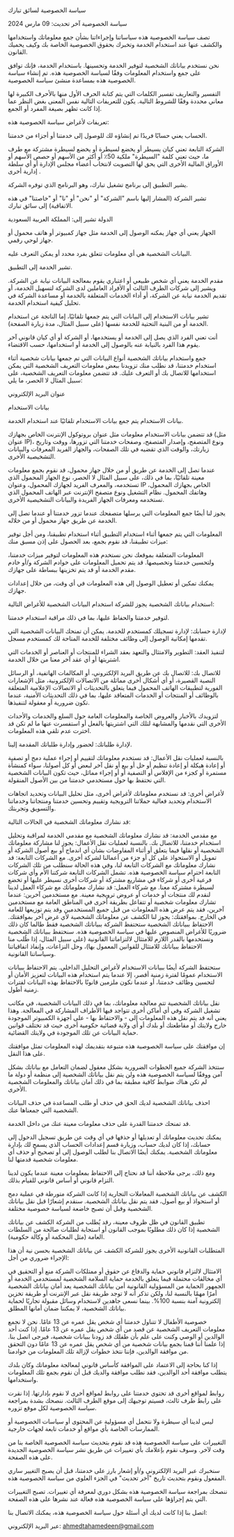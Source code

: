 سياسة الخصوصية لسائق تبارك

سياسة الخصوصية
آخر تحديث: 09 مارس 2024

تصف سياسة الخصوصية هذه سياساتنا وإجراءاتنا بشأن جمع معلوماتك واستخدامها والكشف عنها عند استخدام الخدمة وتخبرك بحقوق الخصوصية الخاصة بك وكيف يحميك القانون.

نحن نستخدم بياناتك الشخصية لتوفير الخدمة وتحسينها. باستخدام الخدمة، فإنك توافق على جمع واستخدام المعلومات وفقًا لسياسة الخصوصية هذه. تم إنشاء سياسة الخصوصية هذه بمساعدة منشئ سياسة الخصوصية.

التفسير والتعاريف
تفسير
الكلمات التي يتم كتابة الحرف الأول منها بالأحرف الكبيرة لها معاني محددة وفقًا للشروط التالية. يكون للتعريفات التالية نفس المعنى بغض النظر عما إذا كانت تظهر بصيغة المفرد أو الجمع.

تعريفات
لأغراض سياسة الخصوصية هذه:

الحساب يعني حسابًا فريدًا تم إنشاؤه لك للوصول إلى خدمتنا أو أجزاء من خدمتنا.

الشركة التابعة تعني كيان يسيطر أو يخضع لسيطرة أو يخضع لسيطرة مشتركة مع طرف ما، حيث تعني كلمة "السيطرة" ملكية 50٪ أو أكثر من الأسهم أو حصص الأسهم أو الأوراق المالية الأخرى التي يحق لها التصويت لانتخاب أعضاء مجلس الإدارة أو أي سلطة إدارية أخرى .

يشير التطبيق إلى برنامج تشغيل تبارك، وهو البرنامج الذي توفره الشركة.

تشير الشركة (المشار إليها باسم "الشركة" أو "نحن" أو "نا" أو "خاصتنا" في هذه الاتفاقية) إلى سائق تبارك.

الدولة تشير إلى: المملكة العربية السعودية

الجهاز يعني أي جهاز يمكنه الوصول إلى الخدمة مثل جهاز كمبيوتر أو هاتف محمول أو جهاز لوحي رقمي.

البيانات الشخصية هي أي معلومات تتعلق بفرد محدد أو يمكن التعرف عليه.

تشير الخدمة إلى التطبيق.

مقدم الخدمة يعني أي شخص طبيعي أو اعتباري يقوم بمعالجة البيانات نيابة عن الشركة. ويشير إلى شركات الطرف الثالث أو الأفراد العاملين لدى الشركة لتسهيل الخدمة، أو تقديم الخدمة نيابة عن الشركة، أو أداء الخدمات المتعلقة بالخدمة أو مساعدة الشركة في تحليل كيفية استخدام الخدمة.

تشير بيانات الاستخدام إلى البيانات التي يتم جمعها تلقائيًا، إما الناتجة عن استخدام الخدمة أو من البنية التحتية للخدمة نفسها (على سبيل المثال، مدة زيارة الصفحة).

أنت تعني الفرد الذي يصل إلى الخدمة أو يستخدمها، أو الشركة أو أي كيان قانوني آخر يقوم هذا الفرد بالنيابة عنه بالوصول إلى الخدمة أو استخدامها، حسب الاقتضاء.

جمع واستخدام بياناتك الشخصية
أنواع البيانات التي تم جمعها
بيانات شخصية
أثناء استخدام خدمتنا، قد نطلب منك تزويدنا ببعض معلومات التعريف الشخصية التي يمكن استخدامها للاتصال بك أو التعرف عليك. قد تتضمن معلومات التعريف الشخصية، على سبيل المثال لا الحصر، ما يلي:

عنوان البريد الإلكتروني

بيانات الاستخدام

بيانات الاستخدام
يتم جمع بيانات الاستخدام تلقائيًا عند استخدام الخدمة.

قد تتضمن بيانات الاستخدام معلومات مثل عنوان بروتوكول الإنترنت الخاص بجهازك (مثل عنوان IP)، ونوع المتصفح، وإصدار المتصفح، وصفحات خدمتنا التي تزورها، ووقت وتاريخ زيارتك، والوقت الذي تقضيه في تلك الصفحات، والجهاز الفريد المعرفات والبيانات التشخيصية الأخرى.

عندما تصل إلى الخدمة عن طريق أو من خلال جهاز محمول، قد نقوم بجمع معلومات معينة تلقائيًا، بما في ذلك، على سبيل المثال لا الحصر، نوع الجهاز المحمول الذي تستخدمه، والمعرف الفريد لجهازك المحمول، وعنوان IP الخاص بجهازك المحمول، وهاتفك المحمول. نظام التشغيل ونوع متصفح الإنترنت عبر الهاتف المحمول الذي تستخدمه ومعرفات الجهاز الفريدة والبيانات التشخيصية الأخرى.

يجوز لنا أيضًا جمع المعلومات التي يرسلها متصفحك عندما تزور خدمتنا أو عندما تصل إلى الخدمة عن طريق جهاز محمول أو من خلاله.

المعلومات التي يتم جمعها أثناء استخدام التطبيق
أثناء استخدام تطبيقنا، ومن أجل توفير ميزات تطبيقنا، قد نقوم بجمع، بعد الحصول على إذن مسبق منك:

المعلومات المتعلقة بموقعك
نحن نستخدم هذه المعلومات لتوفير ميزات خدمتنا، ولتحسين خدمتنا وتخصيصها. قد يتم تحميل المعلومات على خوادم الشركة و/أو خادم مقدم الخدمة أو قد يتم تخزينها ببساطة على جهازك.

يمكنك تمكين أو تعطيل الوصول إلى هذه المعلومات في أي وقت، من خلال إعدادات جهازك.

استخدام بياناتك الشخصية
يجوز للشركة استخدام البيانات الشخصية للأغراض التالية:

لتوفير خدمتنا والحفاظ عليها، بما في ذلك مراقبة استخدام خدمتنا.

لإدارة حسابك: لإدارة تسجيلك كمستخدم للخدمة. يمكن أن تمنحك البيانات الشخصية التي تقدمها إمكانية الوصول إلى وظائف مختلفة للخدمة المتاحة لك كمستخدم مسجل.

لتنفيذ العقد: التطوير والامتثال والتعهد بعقد الشراء للمنتجات أو العناصر أو الخدمات التي اشتريتها أو أي عقد آخر معنا من خلال الخدمة.

للاتصال بك: للاتصال بك عن طريق البريد الإلكتروني، أو المكالمات الهاتفية، أو الرسائل النصية القصيرة، أو أي أشكال أخرى مماثلة من الاتصالات الإلكترونية، مثل الإشعارات الفورية لتطبيقات الهاتف المحمول فيما يتعلق بالتحديثات أو الاتصالات الإعلامية
المتعلقة بالوظائف أو المنتجات أو الخدمات المتعاقد عليها، بما في ذلك التحديثات الأمنية، عندما تكون ضرورية أو معقولة لتنفيذها.

لتزويدك بالأخبار والعروض الخاصة والمعلومات العامة حول السلع والخدمات والأحداث الأخرى التي نقدمها والمشابهة لتلك التي اشتريتها بالفعل أو استفسرت عنها ما لم تكن قد اخترت عدم تلقي هذه المعلومات.

لإدارة طلباتك: لحضور وإدارة طلباتك المقدمة إلينا.

بالنسبة لعمليات نقل الأعمال: قد نستخدم معلوماتك لتقييم أو إجراء عملية دمج أو تصفية أو إعادة هيكلة أو إعادة تنظيم أو حل أو بيع أو نقل آخر لبعض أو كل أصولنا، سواء كمنشأة مستمرة أو كجزء من الإفلاس أو التصفية أو أو إجراء مماثل، حيث تكون البيانات الشخصية التي نحتفظ بها حول مستخدمي خدمتنا من بين الأصول المنقولة.

لأغراض أخرى: قد نستخدم معلوماتك لأغراض أخرى، مثل تحليل البيانات وتحديد اتجاهات الاستخدام وتحديد فعالية حملاتنا الترويجية وتقييم وتحسين خدمتنا ومنتجاتنا وخدماتنا والتسويق وتجربتك.

قد نشارك معلوماتك الشخصية في الحالات التالية:

مع مقدمي الخدمة: قد نشارك معلوماتك الشخصية مع مقدمي الخدمة لمراقبة وتحليل استخدام خدمتنا، للاتصال بك.
بالنسبة لعمليات نقل الأعمال: يجوز لنا مشاركة معلوماتك الشخصية أو نقلها فيما يتعلق أو أثناء المفاوضات بشأن أي اندماج أو بيع أصول الشركة أو تمويل أو الاستحواذ على كل أو جزء من أعمالنا لشركة أخرى.
مع الشركات التابعة: قد نشارك معلوماتك مع الشركات التابعة لنا، وفي هذه الحالة سنطلب من تلك الشركات التابعة احترام سياسة الخصوصية هذه. تشمل الشركات التابعة شركتنا الأم وأي شركات فرعية أخرى أو شركاء في مشاريع مشتركة أو شركات أخرى نسيطر عليها أو تخضع لسيطرة مشتركة معنا.
مع شركاء العمل: قد نشارك معلوماتك مع شركاء العمل لدينا لنقدم لك منتجات أو خدمات أو عروض ترويجية معينة.
مع مستخدمين آخرين: عندما تشارك معلومات شخصية أو تتفاعل بطريقة أخرى في المناطق العامة مع مستخدمين آخرين، فقد يتم عرض هذه المعلومات من قبل جميع المستخدمين وقد يتم توزيعها للعامة في الخارج.
بموافقتك: يجوز لنا الكشف عن معلوماتك الشخصية لأي غرض آخر بموافقتك.
الاحتفاظ ببياناتك الشخصية
ستحتفظ الشركة ببياناتك الشخصية فقط طالما كان ذلك ضروريًا للأغراض المنصوص عليها في سياسة الخصوصية هذه. سنحتفظ ببياناتك الشخصية ونستخدمها بالقدر اللازم للامتثال لالتزاماتنا القانونية (على سبيل المثال، إذا طُلب منا الاحتفاظ ببياناتك للامتثال للقوانين المعمول بها)، وحل النزاعات، وإنفاذ اتفاقياتنا وسياساتنا القانونية.

ستحتفظ الشركة أيضًا ببيانات الاستخدام لأغراض التحليل الداخلي. يتم الاحتفاظ ببيانات الاستخدام عمومًا لفترة زمنية أقصر، إلا عندما يتم استخدام هذه البيانات لتعزيز الأمان أو لتحسين وظائف خدمتنا، أو عندما نكون ملزمين قانونًا بالاحتفاظ بهذه البيانات لفترات زمنية أطول.

نقل بياناتك الشخصية
تتم معالجة معلوماتك، بما في ذلك البيانات الشخصية، في مكاتب تشغيل الشركة وفي أي أماكن أخرى تتواجد فيها الأطراف المشاركة في المعالجة. وهذا يعني أنه قد يتم نقل هذه المعلومات إلى - والاحتفاظ بها - على أجهزة الكمبيوتر الموجودة خارج ولايتك أو مقاطعتك أو بلدك أو أي ولاية قضائية حكومية أخرى حيث قد تختلف قوانين حماية البيانات عن تلك الموجودة في ولايتك القضائية.

إن موافقتك على سياسة الخصوصية هذه متبوعة بتقديمك لهذه المعلومات تمثل موافقتك على هذا النقل.

ستتخذ الشركة جميع الخطوات الضرورية بشكل معقول لضمان التعامل مع بياناتك بشكل آمن ووفقًا لسياسة الخصوصية هذه ولن يتم نقل بياناتك الشخصية إلى منظمة أو دولة ما لم تكن هناك ضوابط كافية مطبقة بما في ذلك أمان بياناتك والمعلومات الشخصية الأخرى.

احذف بياناتك الشخصية
لديك الحق في حذف أو طلب المساعدة في حذف البيانات الشخصية التي جمعناها عنك.

قد تمنحك خدمتنا القدرة على حذف معلومات معينة عنك من داخل الخدمة.

يمكنك تحديث معلوماتك أو تعديلها أو حذفها في أي وقت عن طريق تسجيل الدخول إلى حسابك، إذا كان لديك حساب، وزيارة قسم إعدادات الحساب الذي يسمح لك بإدارة معلوماتك الشخصية. يمكنك أيضًا الاتصال بنا لطلب الوصول إلى أو تصحيح أو حذف أي معلومات شخصية قدمتها لنا.

ومع ذلك، يرجى ملاحظة أننا قد نحتاج إلى الاحتفاظ بمعلومات معينة عندما يكون لدينا التزام قانوني أو أساس قانوني للقيام بذلك.

الكشف عن بياناتك الشخصية
المعاملات التجارية
إذا كانت الشركة متورطة في عملية دمج أو استحواذ أو بيع أصول، فقد يتم نقل بياناتك الشخصية. سنقدم إشعارًا قبل نقل بياناتك الشخصية وقبل أن تصبح خاضعة لسياسة خصوصية مختلفة.

تطبيق القانون
في ظل ظروف معينة، رقد يُطلب من الشركة الكشف عن بياناتك الشخصية إذا كان ذلك مطلوبًا بموجب القانون أو استجابة لطلبات صالحة من السلطات العامة (مثل المحكمة أو وكالة حكومية).

المتطلبات القانونية الأخرى
يجوز للشركة الكشف عن بياناتك الشخصية بحسن نية أن هذا الإجراء ضروري من أجل:

الامتثال لالتزام قانوني
حماية والدفاع عن حقوق أو ممتلكات الشركة
منع أو التحقيق في أي مخالفات محتملة فيما يتعلق بالخدمة
حماية السلامة الشخصية لمستخدمي الخدمة أو الجمهور
الحماية من المسؤولية القانونية
أمن بياناتك الشخصية
يعد أمان بياناتك الشخصية أمرًا مهمًا بالنسبة لنا، ولكن تذكر أنه لا توجد طريقة نقل عبر الإنترنت أو طريقة تخزين إلكترونية آمنة بنسبة 100%. بينما نسعى جاهدين لاستخدام وسائل مقبولة تجاريًا لحماية بياناتك الشخصية، لا يمكننا ضمان أمانها المطلق.

خصوصية الأطفال
لا تتناول خدمتنا أي شخص يقل عمره عن 13 عامًا. نحن لا نجمع معلومات التعريف الشخصية عن قصد من أي شخص يقل عمره عن 13 عامًا. إذا كنت أحد الوالدين أو الوصي وكنت على علم بأن طفلك قد زودنا ببيانات شخصية، فيرجى اتصل بنا. إذا علمنا أننا قمنا بجمع بيانات شخصية من أي شخص يقل عمره عن 13 عامًا دون التحقق من موافقة الوالدين، فإننا نتخذ خطوات لإزالة تلك المعلومات من خوادمنا.

إذا كنا بحاجة إلى الاعتماد على الموافقة كأساس قانوني لمعالجة معلوماتك وكان بلدك يتطلب موافقة أحد الوالدين، فقد نطلب موافقة والديك قبل أن نقوم بجمع تلك المعلومات واستخدامها.

روابط لمواقع أخرى
قد تحتوي خدمتنا على روابط لمواقع أخرى لا نقوم بإدارتها. إذا نقرت على رابط طرف ثالث، فسيتم توجيهك إلى موقع الطرف الثالث. ننصحك بشدة بمراجعة سياسة الخصوصية لكل موقع تزوره.

ليس لدينا أي سيطرة ولا نتحمل أي مسؤولية عن المحتوى أو سياسات الخصوصية أو الممارسات الخاصة بأي مواقع أو خدمات تابعة لجهات خارجية.

التغييرات على سياسة الخصوصية هذه
قد نقوم بتحديث سياسة الخصوصية الخاصة بنا من وقت لآخر. وسوف نقوم بإعلامك بأي تغييرات عن طريق نشر سياسة الخصوصية الجديدة على هذه الصفحة.

سنخبرك عبر البريد الإلكتروني و/أو إشعار بارز على خدمتنا، قبل أن يصبح التغيير ساري المفعول ونقوم بتحديث تاريخ "آخر تحديث" في الجزء العلوي من سياسة الخصوصية هذه.

ننصحك بمراجعة سياسة الخصوصية هذه بشكل دوري لمعرفة أي تغييرات. تصبح التغييرات التي يتم إجراؤها على سياسة الخصوصية هذه فعالة عند نشرها على هذه الصفحة.

اتصل بنا
إذا كانت لديك أي أسئلة حول سياسة الخصوصية هذه، يمكنك الاتصال بنا:

عبر البريد الإلكتروني: ahmedtahamedeen@gmail.com
